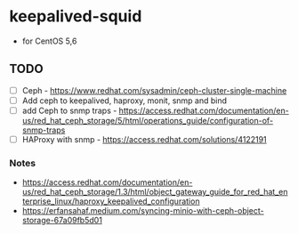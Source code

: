 # keepalived-squid

* for CentOS 5,6

## TODO
- [ ] Ceph - https://www.redhat.com/sysadmin/ceph-cluster-single-machine
- [ ] Add ceph to keepalived, haproxy, monit, snmp and bind
- [ ] add Ceph to snmp traps - https://access.redhat.com/documentation/en-us/red_hat_ceph_storage/5/html/operations_guide/configuration-of-snmp-traps
- [ ] HAProxy with snmp - https://access.redhat.com/solutions/4122191

### Notes
- https://access.redhat.com/documentation/en-us/red_hat_ceph_storage/1.3/html/object_gateway_guide_for_red_hat_enterprise_linux/haproxy_keepalived_configuration
- https://erfansahaf.medium.com/syncing-minio-with-ceph-object-storage-67a09fb5d01
